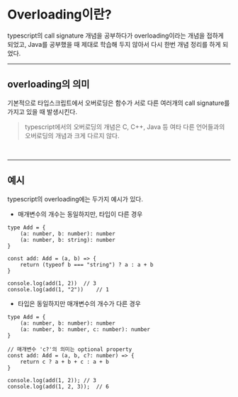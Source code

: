 # Overloading이란?

typescript의 call signature 개념을 공부하다가 overloading이라는 개념을 접하게 되었고, Java를 공부했을 때 제대로 학습해 두지 않아서 다시 한번 개념 정리를 하게 되었다.

<hr>

## overloading의 의미

기본적으로 타입스크립트에서 오버로딩은 함수가 서로 다른 여러개의 call signature를 가지고 있을 때 발생시킨다.

> typescript에서의 오버로딩의 개념은 C, C++, Java 등 여타 다른 언어들과의 오버로딩의 개념과 크게 다르지 않다.

<br><hr>

## 예시

typescript의 overloading에는 두가지 예시가 있다.

- 매개변수의 개수는 동일하지만, 타입이 다른 경우

```
type Add = {
    (a: number, b: number): number
    (a: number, b: string): number
}

const add: Add = (a, b) => {
    return (typeof b === "string") ? a : a + b
}

console.log(add(1, 2))  // 3
console.log(add(1, "2"))    // 1
```

- 타입은 동일하지만 매개변수의 개수가 다른 경우

```
type Add = {
    (a: number, b: number): number
    (a: number, b: number, c: number): number
}

// 매개변수 'c?'의 의미는 optional property
const add: Add = (a, b, c?: number) => {
    return c ? a + b + c : a + b
}

console.log(add(1, 2)); // 3
console.log(add(1, 2, 3));  // 6
```